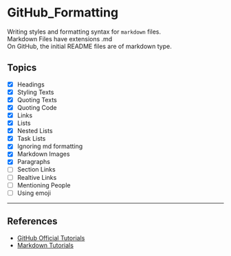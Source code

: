 
# GitHub_Formatting
Writing styles and formatting syntax for `markdown` files.  
Markdown Files have extensions .md  
On GitHub, the initial README files are of markdown type. 

## Topics 

- [x] Headings
- [x] Styling Texts
- [x] Quoting Texts
- [x] Quoting Code
- [x] Links
- [x] Lists
- [x] Nested Lists
- [x] Task Lists
- [x] Ignoring md formatting
- [x] Markdown Images
- [x] Paragraphs
- [ ] Section Links
- [ ] Realtive Links
- [ ] Mentioning People
- [ ] Using emoji
--------------------------------------------------------------

## References

* [GitHub Official Tutorials](https://help.github.com/articles/basic-writing-and-formatting-syntax/)
* [Markdown Tutorials](https://www.markdowntutorial.com)
